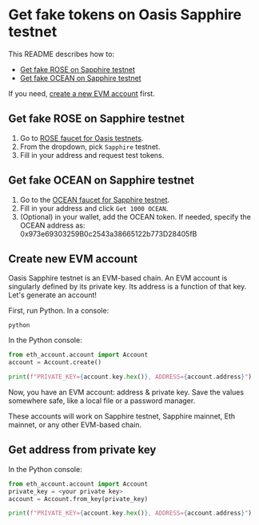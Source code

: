# Get fake tokens on Oasis Sapphire testnet

This README describes how to:
- [Get fake ROSE on Sapphire testnet](#get-fake-rose-on-sapphire-testnet)
- [Get fake OCEAN on Sapphire testnet](#get-fake-ocean-on-sapphire-testnet)

If you need, [create a new EVM account](#create-new-evm-account) first.

## Get fake ROSE on Sapphire testnet

1. Go to [ROSE faucet for Oasis testnets](https://faucet.testnet.oasis.dev/).
2. From the dropdown, pick `Sapphire` testnet.
3. Fill in your address and request test tokens.

## Get fake OCEAN on Sapphire testnet

1. Go to the [OCEAN faucet for Sapphire testnet](https://faucet.sapphire.oceanprotocol.com/).
2. Fill in your address and click `Get 1000 OCEAN`.
3. (Optional) in your wallet, add the OCEAN token. If needed, specify the OCEAN address as: 0x973e69303259B0c2543a38665122b773D28405fB

## Create new EVM account

Oasis Sapphire testnet is an EVM-based chain. An EVM account is singularly defined by its private key. Its address is a function of that key. Let's generate an account!

First, run Python. In a console:
```console
python
```

In the Python console:
```python
from eth_account.account import Account
account = Account.create()

print(f"PRIVATE_KEY={account.key.hex()}, ADDRESS={account.address}")
```

Now, you have an EVM account: address & private key. Save the values somewhere safe, like a local file or a password manager.

These accounts will work on Sapphire testnet, Sapphire mainnet, Eth mainnet, or any other EVM-based chain.

## Get address from private key

In the Python console:
```python
from eth_account.account import Account
private_key = <your private key>
account = Account.from_key(private_key)

print(f"PRIVATE_KEY={account.key.hex()}, ADDRESS={account.address}")
```
